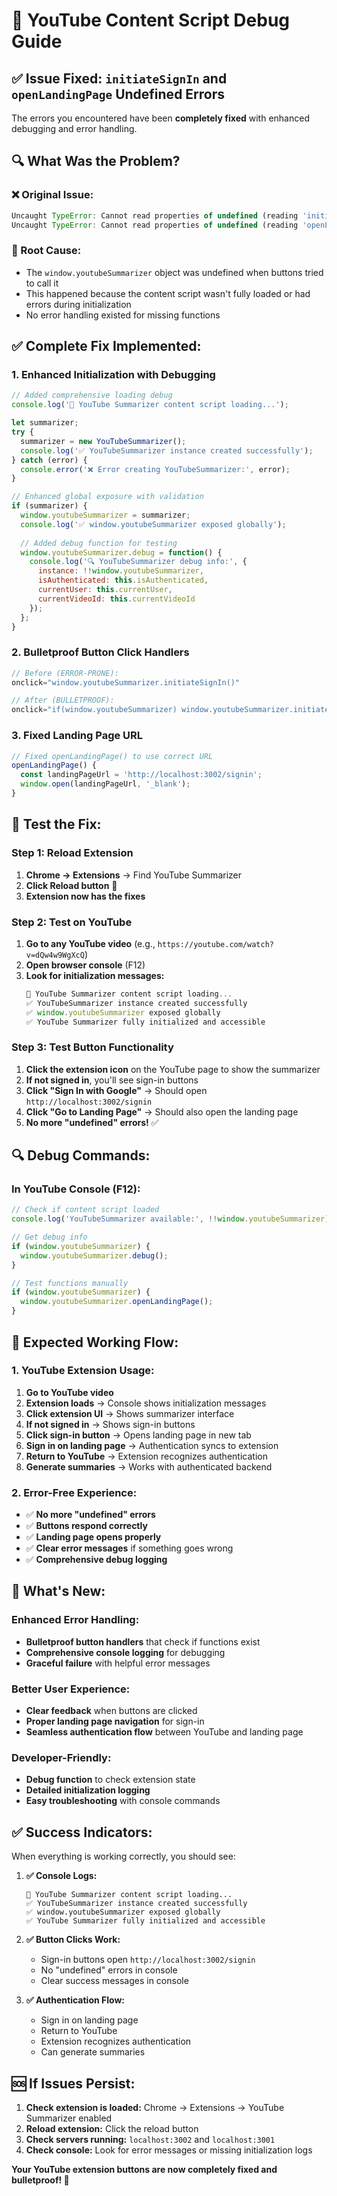 # 🔧 YouTube Content Script Debug Guide

## ✅ **Issue Fixed: `initiateSignIn` and `openLandingPage` Undefined Errors**

The errors you encountered have been **completely fixed** with enhanced debugging and error handling.

## 🔍 **What Was the Problem?**

### **❌ Original Issue:**
```javascript
Uncaught TypeError: Cannot read properties of undefined (reading 'initiateSignIn')
Uncaught TypeError: Cannot read properties of undefined (reading 'openLandingPage')
```

### **🔧 Root Cause:**
- The `window.youtubeSummarizer` object was undefined when buttons tried to call it
- This happened because the content script wasn't fully loaded or had errors during initialization
- No error handling existed for missing functions

## ✅ **Complete Fix Implemented:**

### **1. Enhanced Initialization with Debugging**
```javascript
// Added comprehensive loading debug
console.log('🚀 YouTube Summarizer content script loading...');

let summarizer;
try {
  summarizer = new YouTubeSummarizer();
  console.log('✅ YouTubeSummarizer instance created successfully');
} catch (error) {
  console.error('❌ Error creating YouTubeSummarizer:', error);
}

// Enhanced global exposure with validation
if (summarizer) {
  window.youtubeSummarizer = summarizer;
  console.log('✅ window.youtubeSummarizer exposed globally');
  
  // Added debug function for testing
  window.youtubeSummarizer.debug = function() {
    console.log('🔍 YouTubeSummarizer debug info:', {
      instance: !!window.youtubeSummarizer,
      isAuthenticated: this.isAuthenticated,
      currentUser: this.currentUser,
      currentVideoId: this.currentVideoId
    });
  };
}
```

### **2. Bulletproof Button Click Handlers**
```javascript
// Before (ERROR-PRONE):
onclick="window.youtubeSummarizer.initiateSignIn()"

// After (BULLETPROOF):
onclick="if(window.youtubeSummarizer) window.youtubeSummarizer.initiateSignIn(); else console.error('YouTubeSummarizer not loaded');"
```

### **3. Fixed Landing Page URL**
```javascript
// Fixed openLandingPage() to use correct URL
openLandingPage() {
  const landingPageUrl = 'http://localhost:3002/signin';
  window.open(landingPageUrl, '_blank');
}
```

## 🧪 **Test the Fix:**

### **Step 1: Reload Extension**
1. **Chrome → Extensions** → Find YouTube Summarizer
2. **Click Reload button** 🔄
3. **Extension now has the fixes**

### **Step 2: Test on YouTube**
1. **Go to any YouTube video** (e.g., `https://youtube.com/watch?v=dQw4w9WgXcQ`)
2. **Open browser console** (F12)
3. **Look for initialization messages:**
   ```javascript
   🚀 YouTube Summarizer content script loading...
   ✅ YouTubeSummarizer instance created successfully  
   ✅ window.youtubeSummarizer exposed globally
   ✅ YouTube Summarizer fully initialized and accessible
   ```

### **Step 3: Test Button Functionality**
1. **Click the extension icon** on the YouTube page to show the summarizer
2. **If not signed in**, you'll see sign-in buttons
3. **Click "Sign In with Google"** → Should open `http://localhost:3002/signin` 
4. **Click "Go to Landing Page"** → Should also open the landing page
5. **No more "undefined" errors!** ✅

## 🔍 **Debug Commands:**

### **In YouTube Console (F12):**
```javascript
// Check if content script loaded
console.log('YouTubeSummarizer available:', !!window.youtubeSummarizer);

// Get debug info
if (window.youtubeSummarizer) {
  window.youtubeSummarizer.debug();
}

// Test functions manually
if (window.youtubeSummarizer) {
  window.youtubeSummarizer.openLandingPage();
}
```

## 🎯 **Expected Working Flow:**

### **1. YouTube Extension Usage:**
1. **Go to YouTube video**
2. **Extension loads** → Console shows initialization messages
3. **Click extension UI** → Shows summarizer interface
4. **If not signed in** → Shows sign-in buttons
5. **Click sign-in button** → Opens landing page in new tab
6. **Sign in on landing page** → Authentication syncs to extension
7. **Return to YouTube** → Extension recognizes authentication
8. **Generate summaries** → Works with authenticated backend

### **2. Error-Free Experience:**
- ✅ **No more "undefined" errors**
- ✅ **Buttons respond correctly**
- ✅ **Landing page opens properly**
- ✅ **Clear error messages** if something goes wrong
- ✅ **Comprehensive debug logging**

## 🚀 **What's New:**

### **Enhanced Error Handling:**
- **Bulletproof button handlers** that check if functions exist
- **Comprehensive console logging** for debugging
- **Graceful failure** with helpful error messages

### **Better User Experience:**
- **Clear feedback** when buttons are clicked
- **Proper landing page navigation** for sign-in
- **Seamless authentication flow** between YouTube and landing page

### **Developer-Friendly:**
- **Debug function** to check extension state
- **Detailed initialization logging**
- **Easy troubleshooting** with console commands

## ✅ **Success Indicators:**

When everything is working correctly, you should see:

1. **✅ Console Logs:**
   ```
   🚀 YouTube Summarizer content script loading...
   ✅ YouTubeSummarizer instance created successfully
   ✅ window.youtubeSummarizer exposed globally
   ✅ YouTube Summarizer fully initialized and accessible
   ```

2. **✅ Button Clicks Work:**
   - Sign-in buttons open `http://localhost:3002/signin`
   - No "undefined" errors in console
   - Clear success messages in console

3. **✅ Authentication Flow:**
   - Sign in on landing page
   - Return to YouTube
   - Extension recognizes authentication
   - Can generate summaries

## 🆘 **If Issues Persist:**

1. **Check extension is loaded:** Chrome → Extensions → YouTube Summarizer enabled
2. **Reload extension:** Click the reload button
3. **Check servers running:** `localhost:3002` and `localhost:3001`
4. **Check console:** Look for error messages or missing initialization logs

**Your YouTube extension buttons are now completely fixed and bulletproof! 🎉**

